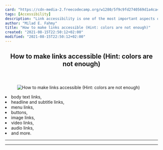 ```yaml
---
card: "https://cdn-media-2.freecodecamp.org/w1280/5f9c9fd2740569d1a4ca44c9.jpg"
tags: [Accessibility]
description: "Link accessibility is one of the most important aspects of us"
author: "Milad E. Fahmy"
title: "How to make links accessible (Hint: colors are not enough)"
created: "2021-08-15T22:50:12+02:00"
modified: "2021-08-15T22:50:12+02:00"
---
```

<div class="site-wrapper">
<main id="site-main" class="site-main outer">
<div class="inner">
<article class="post-full post tag-accessibility tag-html tag-css tag-usability ">
<header class="post-full-header">
<h1 class="post-full-title">How to make links accessible (Hint: colors are not enough)</h1>
</header>
<figure class="post-full-image">
<picture>
<source media="(max-width: 700px)" sizes="1px" srcset="data:image/gif;base64,R0lGODlhAQABAIAAAAAAAP///yH5BAEAAAAALAAAAAABAAEAAAIBRAA7 1w">
<source media="(min-width: 701px)" sizes="(max-width: 800px) 400px,
(max-width: 1170px) 700px,
1400px" srcset="https://cdn-media-2.freecodecamp.org/w1280/5f9c9fd2740569d1a4ca44c9.jpg 300w,
https://cdn-media-2.freecodecamp.org/w1280/5f9c9fd2740569d1a4ca44c9.jpg 600w,
https://cdn-media-2.freecodecamp.org/w1280/5f9c9fd2740569d1a4ca44c9.jpg 1000w,
https://cdn-media-2.freecodecamp.org/w1280/5f9c9fd2740569d1a4ca44c9.jpg 2000w">
<img onerror="this.style.display='none'" src="https://cdn-media-2.freecodecamp.org/w1280/5f9c9fd2740569d1a4ca44c9.jpg" alt="How to make links accessible (Hint: colors are not enough)">
</picture>
</figure>
<section class="post-full-content">
<div class="post-content">
<li>body text links,</li>
<li>headline and subtitle links,</li>
<li>menu links,</li>
<li>buttons,</li>
<li>image links,</li>
<li>video links,</li>
<li>audio links,</li>
<li>and more.</li>
</div>
<hr>
<hr>
</section>
</article>
</div>
</main>
</div>
<!-- Google Tag Manager (noscript) -->
<!-- End Google Tag Manager (noscript) -->
